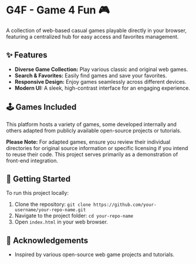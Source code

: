 # G4F - Game 4 Fun 🎮

A collection of web-based casual games playable directly in your browser, featuring a centralized hub for easy access and favorites management.

## ✨ Features

* **Diverse Game Collection:** Play various classic and original web games.
* **Search & Favorites:** Easily find games and save your favorites.
* **Responsive Design:** Enjoy games seamlessly across different devices.
* **Modern UI:** A sleek, high-contrast interface for an engaging experience.

## 🕹️ Games Included

This platform hosts a variety of games, some developed internally and others adapted from publicly available open-source projects or tutorials.

**Please Note:** For adapted games, ensure you review their individual directories for original source information or specific licensing if you intend to reuse their code. This project serves primarily as a demonstration of front-end integration.



## 🚀 Getting Started

To run this project locally:

1.  Clone the repository: `git clone https://github.com/your-username/your-repo-name.git`
2.  Navigate to the project folder: `cd your-repo-name`
3.  Open `index.html` in your web browser.

## 🙏 Acknowledgements

* Inspired by various open-source web game projects and tutorials.
